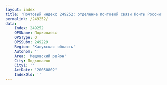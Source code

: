 ```yaml
---
layout: index
title: 'Почтовый индекс 249252: отделение почтовой связи Почты России'
permalink: /249252/
data:
    Index: 249252
    OPSName: Подкопаево
    OPSType: О
    OPSSubm: 249229
    Region: 'Калужская область'
    Autonom: ''
    Area: 'Мещовский район'
    City: Подкопаево
    City1: ''
    ActDate: '20050802'
    IndexOld: ''
---
```


